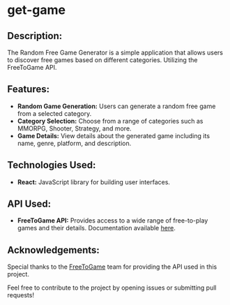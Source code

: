 # get-game

## Description:
The Random Free Game Generator is a simple application that allows users to discover free games based on different categories. Utilizing the FreeToGame API.

## Features:
- **Random Game Generation:** Users can generate a random free game from a selected category.
- **Category Selection:** Choose from a range of categories such as MMORPG, Shooter, Strategy, and more.
- **Game Details:** View details about the generated game including its name, genre, platform, and description.


## Technologies Used:
- **React:** JavaScript library for building user interfaces.

## API Used:
- **FreeToGame API:** Provides access to a wide range of free-to-play games and their details. Documentation available [here](https://www.freetogame.com/api-doc).


## Acknowledgements:
Special thanks to the [FreeToGame](https://www.freetogame.com/) team for providing the API used in this project.

Feel free to contribute to the project by opening issues or submitting pull requests!
